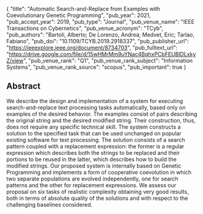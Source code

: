 {
  "title": "Automatic Search-and-Replace from Examples with Coevolutionary Genetic Programming",
  "pub_year": 2021,
  "pub_accept_year": 2019,
  "pub_type": "Journal",
  "pub_venue_name": "IEEE Transactions on Cybernetics",
  "pub_venue_acronym": "TCyb",
  "pub_authors": "Bartoli, Alberto; De Lorenzo, Andrea; Medvet, Eric; Tarlao, Fabiano",
  "pub_doi": "10.1109/TCYB.2019.2918337",
  "pub_publisher_url": "https://ieeexplore.ieee.org/document/8734703",
  "pub_fulltext_url": "https://drive.google.com/file/d/15wHMrMm9uYNac4BqhxPCbFEUBlDLxkyZ/view",
  "pub_venue_rank": "Q1",
  "pub_venue_rank_subject": "Information Systems",
  "pub_venue_rank_source": "scopus",
  "pub_important": true
}

## Abstract
We describe the design and implementation of a system for executing search-and-replace text processing tasks automatically, based only on examples of the desired behavior. The examples consist of pairs describing the original string and the desired modified string. Their construction, thus, does not require any specific technical skill. The system constructs a solution to the specified task that can be used unchanged on popular existing software for text processing. The solution consists of a search pattern coupled with a replacement expression: the former is a regular expression which describes both the strings to be replaced and their portions to be reused in the latter, which describes how to build the modified strings. Our proposed system is internally based on Genetic Programming and implements a form of cooperative coevolution in which two separate populations are evolved independently, one for search patterns and the other for replacement expressions. We assess our proposal on six tasks of realistic complexity obtaining very good results, both in terms of absolute quality of the solutions and with respect to the challenging baselines considered.
